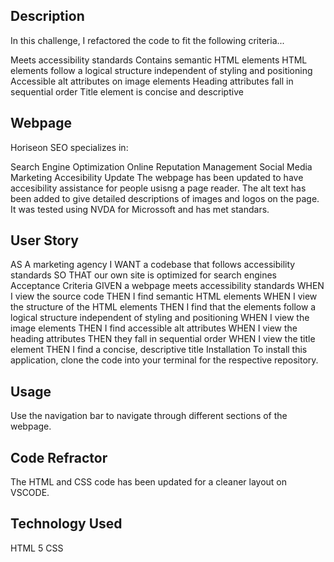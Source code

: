 ## Description
In this challenge, I refactored the code to fit the following criteria...

Meets accessibility standards
Contains semantic HTML elements
HTML elements follow a logical structure independent of styling and positioning
Accessible alt attributes on image elements
Heading attributes fall in sequential order
Title element is concise and descriptive

## Webpage
Horiseon SEO specializes in:

Search Engine Optimization
Online Reputation Management
Social Media Marketing
Accesibility Update
The webpage has been updated to have accesibility assistance for people usisng a page reader. The alt text has been added to give detailed descriptions of images and logos on the page. It was tested using NVDA for Microssoft and has met standars.

## User Story
AS A marketing agency
I WANT a codebase that follows accessibility standards
SO THAT our own site is optimized for search engines
Acceptance Criteria
GIVEN a webpage meets accessibility standards
WHEN I view the source code
THEN I find semantic HTML elements
WHEN I view the structure of the HTML elements
THEN I find that the elements follow a logical structure independent of styling and positioning
WHEN I view the image elements
THEN I find accessible alt attributes
WHEN I view the heading attributes
THEN they fall in sequential order
WHEN I view the title element
THEN I find a concise, descriptive title
Installation
To install this application, clone the code into your terminal for the respective repository.

## Usage
Use the navigation bar to navigate through different sections of the webpage.

## Code Refractor
The HTML and CSS code has been updated for a cleaner layout on VSCODE.

## Technology Used
HTML 5
CSS
